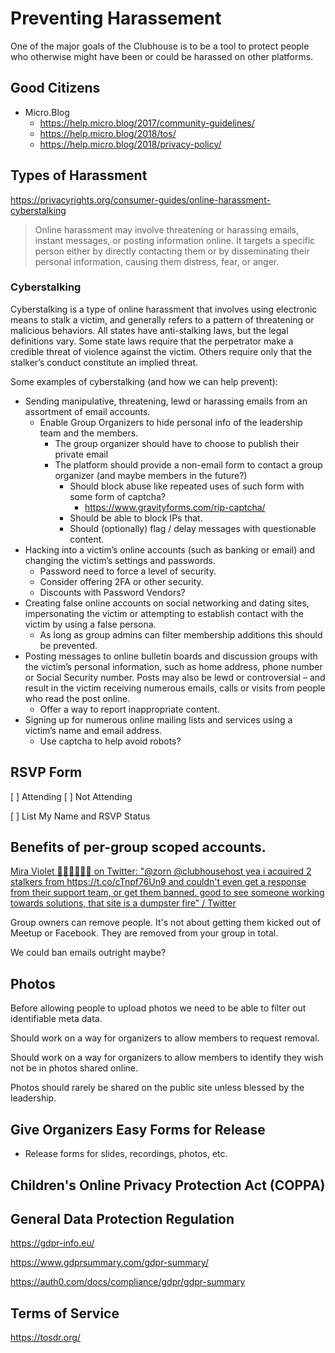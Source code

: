 # Preventing Harassement

One of the major goals of the Clubhouse is to be a tool to protect people who otherwise might have been or could be harassed on other platforms.

## Good Citizens

* Micro.Blog
	* <https://help.micro.blog/2017/community-guidelines/>
	* <https://help.micro.blog/2018/tos/>
	* <https://help.micro.blog/2018/privacy-policy/>

## Types of Harassment

<https://privacyrights.org/consumer-guides/online-harassment-cyberstalking>

> Online harassment may involve threatening or harassing emails, instant messages, or posting information online. It targets a specific person either by directly contacting them or by disseminating their personal information, causing them distress, fear, or anger.

### Cyberstalking

Cyberstalking is a type of online harassment that involves using electronic means to stalk a victim, and generally refers to a pattern of threatening or malicious behaviors.  All states have anti-stalking laws, but the legal definitions vary. Some state laws require that the perpetrator make a credible threat of violence against the victim. Others require only that the stalker’s conduct constitute an implied threat.

Some examples of cyberstalking (and how we can help prevent):

* Sending manipulative, threatening, lewd or harassing emails from an assortment of email accounts.
	* Enable Group Organizers to hide personal info of the leadership team and the members.
		* The group organizer should have to choose to publish their private email
		* The platform should provide a non-email form to contact a group organizer (and maybe members in the future?)
			* Should block abuse like repeated uses of such form with some form of captcha?
				* <https://www.gravityforms.com/rip-captcha/>
			* Should be able to block IPs that.
			* Should (optionally) flag / delay messages with questionable content.
* Hacking into a victim’s online accounts (such as banking or email) and changing the victim’s settings and passwords.
	* Password need to force a level of security.
	* Consider offering 2FA or other security.
	* Discounts with Password Vendors?
* Creating false online accounts on social networking and dating sites, impersonating the victim or attempting to establish contact with the victim by using a false persona.
	* As long as group admins can filter membership additions this should be prevented.
* Posting messages to online bulletin boards and discussion groups with the victim’s personal information, such as home address, phone number or Social Security number. Posts may also be lewd or controversial – and result in the victim receiving numerous emails, calls or visits from people who read the post online.
	* Offer a way to report inappropriate content.
* Signing up for numerous online mailing lists and services using a victim’s name and email address.
	* Use captcha to help avoid robots?

## RSVP Form

[ ] Attending [ ] Not Attending

[ ] List My Name and RSVP Status

## Benefits of per-group scoped accounts.

[Mira Violet 💙💜💖🌙✨🌷 on Twitter: "@zorn @clubhousehost yea i acquired 2 stalkers from https://t.co/cTnpf76Un9 and couldn't even get a response from their support team, or get them banned. good to see someone working towards solutions, that site is a dumpster fire" / Twitter](https://twitter.com/MiraVioIet/status/1263934075565457415)

Group owners can remove people. It's not about getting them kicked out of Meetup or Facebook. They are removed from your group in total.

We could ban emails outright maybe?

## Photos

Before allowing people to upload photos we need to be able to filter out identifiable meta data.

Should work on a way for organizers to allow members to request removal.

Should work on a way for organizers to allow members to identify they wish not be in photos shared online.

Photos should rarely be shared on the public site unless blessed by the leadership.

## Give Organizers Easy Forms for Release

* Release forms for slides, recordings, photos, etc.

## Children's Online Privacy Protection Act (COPPA)

## General Data Protection Regulation

<https://gdpr-info.eu/>

<https://www.gdprsummary.com/gdpr-summary/>

<https://auth0.com/docs/compliance/gdpr/gdpr-summary>

## Terms of Service

https://tosdr.org/